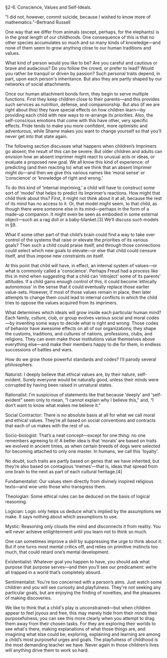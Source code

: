 §2-6. Conscience, Values and Self-Ideals.

"I did not, however, commit suicide, because I wished to know more of mathematics."–Bertrand Russell

One way that we differ from animals (except, perhaps, for the elephants) is in the great length of our childhoods. One consequence of this is that no other species accumulates so much and so many kinds of knowledge—and none of them seem to grow anything close to our human traditions and values.

What kind of person would you like to be? Are you careful and cautious or brave and audacious? Do you follow the crowd, or prefer to lead? Would you rather be tranquil or driven by passion? Such personal traits depend, in part, upon each person's inheritance. But also they are partly shaped by our networks of social attachments.

Once our human attachment bonds form, they begin to serve multiple functions. First they keep children close to their parents—and this provides such services as nutrition, defense, and companionship. But also (if we are right about this) they have special effects on how children learn—by providing each child with new ways to re-arrange its priorities. Also, the self-conscious emotions that come with this have other, very specific effects. Pride tends to make you more confident, more optimistic and adventurous, while Shame makes you want to change yourself so that you’ll never get into that state again.

The following section discusses what happens when children’s Imprimers go absent; the result of this can be severe. But older children and adults can envision how an absent imprimer might react to unusual acts or ideas, or evaluate a proposed new goal. We all know this kind of experience: of predicting (and then reacting to) what we think that an absent Imprimer might do—and then we give this various names like ‘moral sense’ or ‘conscience’ or ‘knowledge of right and wrong.’

To do this kind of ‘internal impriming,’ a child will have to construct some sort of ‘model’ that helps to predict its Imprimer’s reactions. How might that child think about this? First, it might not think about it at all, because the rest of its mind has no access to it. Or, that model might seem, to that child, as though there were someone else in its mind—perhaps in the form of a made-up companion. It might even be seen as embodied in some external object—such as a rag doll or a baby-blanket.[3] We’ll discuss such models in §9.

What if some other part of that child’s brain could find a way to take over control of the systems that raise or elevate the priorities of its various goals? Then such a child could praise itself, and through those connections could select which new goals to elevate—or else that child could censure itself, and thus impose new constraints on itself.

At this point that child will have, in effect, an internal system of values—or what is commonly called a 'conscience'. Perhaps Freud had a process like this in mind when suggesting that a child can 'introject' some of its parents' attitudes. If a child gains enough control of this, it could become ’ethically autonomous’ in the sense that it could eventually replace those earlier value-sets. However, if most of those values remain in place, then later attempts to change them could lead to internal conflicts in which the child tries to oppose the values acquired from its imprimers.

What determines which ideals will grow inside each particular human mind? Each family, culture, club, or group evolves various social and moral codes—by inventing some ways to decide what is right and wrong. Those codes of behavior have awesome effects on all of our organizations; they shape the customs, traditions, and cultures of nations, professions, clubs, and religions. They can even make those institutions value themselves above everything else—and make their members happy to die for them, in endless successions of battles and wars.

How do we grow those powerful standards and codes? I’ll parody several philosophers.

Naturist: I deeply believe that ethical values are, by their nature, self-evident. Surely everyone would be naturally good, unless their minds were corrupted by having been raised in unnatural states.

Rationalist: I’m suspicious of statements like that because ‘deeply’ and 'self-evident” seem only to mean, “I cannot explain why I believe this,” and, “I don’t want to know what makes me believe it.”

Social Contractor: There is no absolute basis at all for what we call moral and ethical values. They’re all based on social conventions and contracts that each of us makes with the rest of us.

Socio-biologist: That’s a neat concept—except for one thing: no one remembers agreeing to it! A better idea is that ‘morals’ are based on traits we evolved in ancient times, as when certain breeds of dogs were selected for becoming attached to only one master. In humans, we call this 'loyalty'.

No doubt, such traits are partly based on genes that we have inherited, but they’re also based on contagious ‘memes’—that is, ideas that spread from one brain to the next as part of each cultural heritage.[4]

Fundamentalist: Our values stem directly from divinely inspired religious texts—and woe unto those who transgress them.

Theologian: Some ethical rules can be deduced on the basis of logical reasoning.

Logician: Logic only helps us deduce what's implied by the assumptions we make. It says nothing about which assumptions to use.

Mystic: Reasoning only clouds the mind and disconnects it from reality. You will never achieve enlightenment until you learn not to think so much.

One can sometimes improve a skill by suppressing the urge to think about it. But if one turns most mental critics off, and relies on primitive instincts too much, that could retard one’s mental development.

Existentialist: Whatever goal you happen to have, you should ask what purpose that purpose serves—and then you’ll see our predicament: we’re all trapped in a world that’s completely absurd.

Sentimentalist: You're too concerned with a person’s aims. Just watch some children and you will see curiosity and playfulness. They're not seeking any particular goals, but are enjoying the finding of novelties, and the pleasures of making discoveries.

We like to think that a child's play is unconstrained—but when children appear to feel joyous and free, this may merely hide from their minds their purposefulness; you can see this more clearly when you attempt to drag them away from their chosen tasks. For they are exploring their worlds to see what's there, making explanations of what those things are, and imagining what else could be; exploring, explaining and learning are among a child’s most purposeful urges and goals. The playfulness of childhood is the most demanding teacher we have. Never again in those children’s lives will anything drive them to work so hard.
